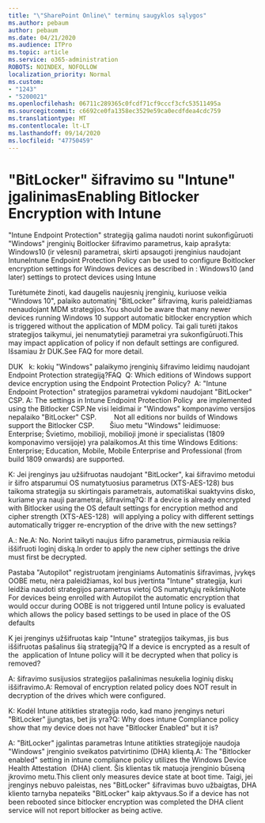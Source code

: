 ```yaml
---
title: "\"SharePoint Online\" terminų saugyklos sąlygos"
ms.author: pebaum
author: pebaum
ms.date: 04/21/2020
ms.audience: ITPro
ms.topic: article
ms.service: o365-administration
ROBOTS: NOINDEX, NOFOLLOW
localization_priority: Normal
ms.custom:
- "1243"
- "5200021"
ms.openlocfilehash: 06711c289365c0fcdf71cf9cccf3cfc53511495a
ms.sourcegitcommit: c6692ce0fa1358ec3529e59ca0ecdfdea4cdc759
ms.translationtype: MT
ms.contentlocale: lt-LT
ms.lasthandoff: 09/14/2020
ms.locfileid: "47750459"
---
```

# <a name="enabling-bitlocker-encryption-with-intune"></a><span data-ttu-id="ab716-102">"BitLocker" šifravimo su "Intune" įgalinimas</span><span class="sxs-lookup"><span data-stu-id="ab716-102">Enabling Bitlocker Encryption with Intune</span></span>

<span data-ttu-id="ab716-103">"Intune Endpoint Protection" strategiją galima naudoti norint sukonfigūruoti "Windows" įrenginių Boitlocker šifravimo parametrus, kaip aprašyta: Windows10 (ir vėlesni) parametrai, skirti apsaugoti įrenginius naudojant Intune</span><span class="sxs-lookup"><span data-stu-id="ab716-103">Intune Endpoint Protection Policy can be used to configure Boitlocker encryption settings for Windows devices as described in : Windows10 (and later) settings to protect devices using Intune</span></span>

<span data-ttu-id="ab716-104">Turėtumėte žinoti, kad daugelis naujesnių įrenginių, kuriuose veikia "Windows 10", palaiko automatinį "BitLocker" šifravimą, kuris paleidžiamas nenaudojant MDM strategijos.</span><span class="sxs-lookup"><span data-stu-id="ab716-104">You should be aware that many newer devices running Windows 10 support automatic bitlocker encryption which is triggered without the application of MDM policy.</span></span> <span data-ttu-id="ab716-105">Tai gali turėti įtakos strategijos taikymui, jei nenumatytieji parametrai yra sukonfigūruoti.</span><span class="sxs-lookup"><span data-stu-id="ab716-105">This may impact application of policy if non default settings are configured.</span></span> <span data-ttu-id="ab716-106">Išsamiau žr DUK.</span><span class="sxs-lookup"><span data-stu-id="ab716-106">See FAQ for more detail.</span></span>


<span data-ttu-id="ab716-107">DUK   k: kokių "Windows" palaikymo įrenginių šifravimo leidimų naudojant Endpoint Protection strategiją?</span><span class="sxs-lookup"><span data-stu-id="ab716-107">FAQ  Q: Which editions of Windows support device encryption using the Endpoint Protection Policy?</span></span>
<span data-ttu-id="ab716-108"> A: "Intune Endpoint Protection" strategijos parametrai vykdomi naudojant "BitLocker" CSP.</span><span class="sxs-lookup"><span data-stu-id="ab716-108"> A: The settings in Intune Endpoint Protection Policy  are implemented using the Bitlocker CSP.</span></span><span data-ttu-id="ab716-109">Ne visi leidimai ir "Windows" komponavimo versijos nepalaiko "BitLocker" CSP. 
     </span><span class="sxs-lookup"><span data-stu-id="ab716-109">  Not all editions nor builds of Windows support the Bitlocker CSP. 
     </span></span> <span data-ttu-id="ab716-110">Šiuo metu "Windows" leidimuose: Enterprise; Švietimo, mobilioji, mobilioji įmonė ir specialistas (1809 komponavimo versijoje) yra palaikomos.</span><span class="sxs-lookup"><span data-stu-id="ab716-110">At this time Windows Editions: Enterprise; Education, Mobile, Mobile Enterprise and Professional (from build 1809 onwards) are supported.</span></span>




<span data-ttu-id="ab716-111">K: Jei įrenginys jau užšifruotas naudojant "BitLocker", kai šifravimo metodui ir šifro atsparumui OS numatytuosius parametrus (XTS-AES-128) bus taikoma strategija su skirtingais parametrais, automatiškai suaktyvins disko, kuriame yra nauji parametrai, šifravimą?</span><span class="sxs-lookup"><span data-stu-id="ab716-111">Q: If a device is already encrypted with Bitlocker using the OS default settings for encryption method and cipher strength (XTS-AES-128)  will applying a policy with different settings automatically trigger re-encryption of the drive with the new settings?</span></span>

<span data-ttu-id="ab716-112">A.: Ne.</span><span class="sxs-lookup"><span data-stu-id="ab716-112">A: No.</span></span> <span data-ttu-id="ab716-113">Norint taikyti naujus šifro parametrus, pirmiausia reikia iššifruoti loginį diską.</span><span class="sxs-lookup"><span data-stu-id="ab716-113">In order to apply the new cipher settings the drive must first be decrypted.</span></span>

<span data-ttu-id="ab716-114">Pastaba "Autopilot" registruotam įrenginiams Automatinis šifravimas, įvykęs OOBE metu, nėra paleidžiamas, kol bus įvertinta "Intune" strategija, kuri leidžia naudoti strategijos parametrus vietoj OS numatytųjų reikšmių</span><span class="sxs-lookup"><span data-stu-id="ab716-114">Note For devices being enrolled with Autopilot the automatic encryption that would occur during OOBE is not triggered until Intune policy is evaluated which allows the policy based settings to be used in place of the OS defaults</span></span>




<span data-ttu-id="ab716-115">K jei įrenginys užšifruotas kaip "Intune" strategijos taikymas, jis bus iššifruotas pašalinus šią strategiją?</span><span class="sxs-lookup"><span data-stu-id="ab716-115">Q If a device is encrypted as a result of the  application of Intune policy will it be decrypted when that policy is removed?</span></span>

<span data-ttu-id="ab716-116">A: šifravimo susijusios strategijos pašalinimas nesukelia loginių diskų iššifravimo.</span><span class="sxs-lookup"><span data-stu-id="ab716-116">A: Removal of encryption related policy does NOT result in decryption of the drives which were configured.</span></span>




<span data-ttu-id="ab716-117">K: Kodėl Intune atitikties strategija rodo, kad mano įrenginys neturi "BitLocker" įjungtas, bet jis yra?</span><span class="sxs-lookup"><span data-stu-id="ab716-117">Q: Why does intune Compliance policy show that my device does not have "Bitlocker Enabled" but it is?</span></span>

<span data-ttu-id="ab716-118">A: "BitLocker" įgalintas parametras Intune atitikties strategijoje naudoja "Windows" įrenginio sveikatos patvirtinimo (DHA) klientą.</span><span class="sxs-lookup"><span data-stu-id="ab716-118">A: The "Bitlocker enabled" setting in intune compliance policy utilizes the Windows Device Health Attestation  (DHA) client.</span></span> <span data-ttu-id="ab716-119">Šis klientas tik matuoja įrenginio būseną įkrovimo metu.</span><span class="sxs-lookup"><span data-stu-id="ab716-119">This client only measures device state at boot time.</span></span> <span data-ttu-id="ab716-120">Taigi, jei įrenginys nebuvo paleistas, nes "BitLocker" šifravimas buvo užbaigtas, DHA kliento tarnyba nepateiks "BitLocker" kaip aktyvaus.</span><span class="sxs-lookup"><span data-stu-id="ab716-120">So if a device has not been rebooted since bitlocker encryption was completed the DHA client service will not report bitlocker as being active.</span></span>